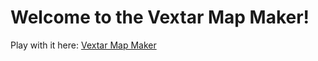 # Welcome to the Vextar Map Maker!

Play with it here: [Vextar Map Maker](https://iancarnation.gitlab.io/Vextar_Map_Maker/)